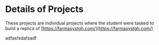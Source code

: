 # Details of Projects

These projects are individual projects where the student were tasked to build a replica of [https://farmasystgh.com/](https://farmasystgh.com/)

adfasfsdafsadf